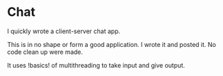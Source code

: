 # Chat
I quickly wrote a client-server chat app. 

This is in no shape or form a good application. I wrote it and posted it. No code clean up were made.

It uses !basics! of multithreading to take input and give output.
